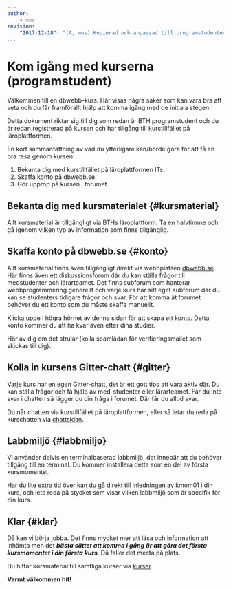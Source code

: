 ```yaml
---
author:
    - mos
revision:
    "2017-12-18": "(A, mos) Kopierad och anpassad till programstudenter och icke-dbwebbare."
...
```

Kom igång med kurserna (programstudent)
==================================

Välkommen till en dbwebb-kurs. Här visas några saker som kan vara bra att veta och du får framförallt hjälp att komma igång med de initiala stegen.

Detta dokument riktar sig till dig som redan är BTH programstudent och du är redan registrerad på kursen och har tillgång till kurstillfället på läroplattformen.

En kort sammanfattning av vad du ytterligare kan/borde göra för att få en bra resa genom kursen.

1. Bekanta dig med kurstillfället på läroplattformen ITs.
1. Skaffa konto på dbwebb.se.
1. Gör upprop på kursen i forumet.

<!--more-->



Bekanta dig med kursmaterialet {#kursmaterial}
-----------------------------------------------------------

Allt kursmaterial är tillgängligt via BTHs läroplattform. Ta en halvtimme och gå igenom vilken typ av information som finns tillgänglig.



Skaffa konto på dbwebb.se {#konto}
-----------------------------------------------------------

Allt kursmaterial finns även tillgängligt direkt via webbplatsen [dbwebb.se](/). Här finns även ett diskussionsforum där du kan ställa frågor till medstudenter och lärarteamet. Det finns subforum som hanterar webbprogrammering generellt och varje kurs har sitt eget subforum där du kan se studenters tidigare frågor och svar. För att komma åt forumet behöver du ett konto som du måste skaffa manuellt.

Klicka uppe i högra hörnet av denna sidan för att skapa ett konto. Detta konto kommer du att ha kvar även efter dina studier.

Hör av dig om det strular (kolla spamlådan för verifieringsmailet som skickas till dig).



Kolla in kursens Gitter-chatt {#gitter}
-----------------------------------------------------------

Varje kurs har en egen Gitter-chatt, det är ett gott tips att vara aktiv där. Du kan ställa frågor och få hjälp av med-studenter eller lärarteamet. Får du inte svar i chatten så lägger du din fråga i forumet. Där får du alltid svar.

Du når chatten via kurstillfället på läroplattformen, eller så letar du reda på kurschatten via [chattsidan](irc).



Labbmiljö {#labbmiljo}
-----------------------------------------------------------

Vi använder delvis en terminalbaserad labbmiljö, det innebär att du behöver tillgång till en terminal. Du kommer installera detta som en del av första kursmomentet.

Har du lite extra tid över kan du gå direkt till inledningen av kmom01 i din kurs, och leta reda på stycket som visar vilken labbmiljö som är specifik för din kurs.



Klar {#klar}
-----------------------------------------------------------

Då kan vi börja jobba. Det finns mycket mer att läsa och information att inhämta men det ***bästa sättet att komma i gång är att göra det första kursmomentet i din första kurs***. Då faller det mesta på plats.

Du hittar kursmaterial till samtliga kurser via [kurser](kurser).

**Varmt välkommen hit!**
